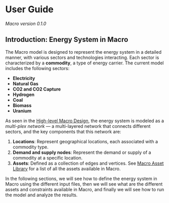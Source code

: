 # User Guide
*Macro version 0.1.0*

## Introduction: Energy System in Macro

The Macro model is designed to represent the energy system in a detailed manner, with various sectors and technologies interacting. Each sector is characterized by a **commodity**, a type of energy carrier. The current model includes the following sectors:

- **Electricity**
- **Natural Gas**
- **CO2 and CO2 Capture**
- **Hydrogen**
- **Coal**
- **Biomass**
- **Uranium**

As seen in the [High-level Macro Design](@ref), the energy system is modeled as a *multi-plex network* — a multi-layered network that connects different sectors, and the key components that this network are:

1. **Locations**: Represent geographical locations, each associated with a commodity type.
2. **Demand and supply nodes**: Represent the demand or supply of a commodity at a specific location.
3. **Assets**: Defined as a collection of edges and vertices. See [Macro Asset Library](@ref) for a list of all the assets available in Macro.

In the following sections, we will see how to define the energy system in Macro using the different input files, then we will see what are the different assets and constraints available in Macro, and finally we will see how to run the model and analyze the results.